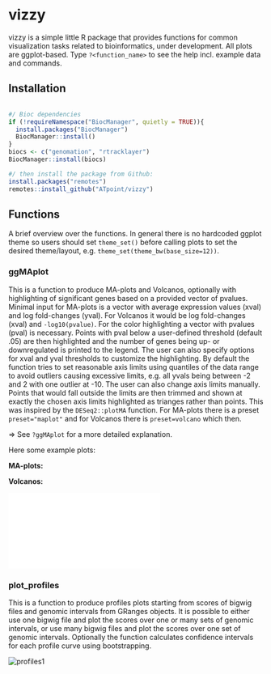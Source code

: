 # vizzy

vizzy is a simple little R package that provides functions for common visualization tasks
related to bioinformatics, under development. All plots are ggplot-based.
Type `?<function_name>` to see the help incl. example data and commands.

## Installation

```r

#/ Bioc dependencies
if (!requireNamespace("BiocManager", quietly = TRUE)){
  install.packages("BiocManager")
  BiocManager::install()
}
biocs <- c("genomation", "rtracklayer")
BiocManager::install(biocs)

#/ then install the package from Github:
install.packages("remotes")
remotes::install_github("ATpoint/vizzy")

```

## Functions

A brief overview over the functions. In general there is no hardcoded ggplot theme so users should set `theme_set()` before
calling plots to set the desired theme/layout, e.g. `theme_set(theme_bw(base_size=12))`.

### ggMAplot
This is a function to produce MA-plots and Volcanos, optionally with highlighting of significant genes based on a provided vector of pvalues. Minimal input for MA-plots is a vector with average expression values (xval) and log fold-changes (yval). For Volcanos it would be log fold-changes (xval) and `-log10(pvalue)`. For the color highlighting a vector with pvalues (pval) is necessary. Points with pval below a user-defined threshold (default .05) are then highlighted and the number of genes being up- or downregulated is printed to the legend. The user can also specify options for xval and yval thresholds to customize the highlighting. By default the function tries to set reasonable axis limits using quantiles of the data range to avoid outliers causing excessive limits, e.g. all yvals being between -2 and 2 with one outlier at -10. The user can also change axis limits manually. Points that would fall outside the limits are then trimmed and shown at exactly the chosen axis limits highlighted as trianges rather than points. This was inspired by the `DESeq2::plotMA` function. For MA-plots there is a preset `preset="maplot"` and for Volcanos there is `preset=volcano` which then. 

=> See `?ggMAplot` for a more detailed explanation. 

Here some example plots:

**MA-plots:**  

<object data="/plots/maplots_examples.pdf" type="application/pdf" width="100%">
</object>

**Volcanos:**

<embed src="/plots/volcano_examples.pdf" type="application/pdf">


### plot_profiles
This is a function to produce profiles plots starting from scores of bigwig files and genomic intervals from GRanges objects. 
It is possible to either use one bigwig file and plot the scores over one or many sets of genomic intervals, or use many bigwig files and plot the scores over one set of genomic intervals. Optionally the function calculates confidence intervals for each profile curve using bootstrapping.

![profiles1](https://i.ibb.co/0yVxyvM/profiles.png)


